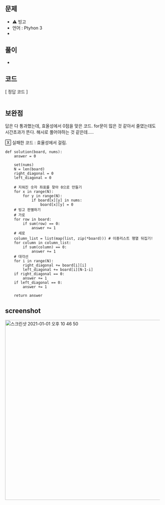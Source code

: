 ## 문제
- ⚠️ 빙고
- 언어 : Ptyhon 3
- 


## 풀이
- 

## 코드

[ 정답 코드 ]
```

```

## 보완점

답은 다 통과했는데, 효올성에서 0점을 맞은 코드. for문이 많은 것 같아서 줄였는데도 시간초과가 뜬다.
해시로 풀어야하는 것 같은데.....

🅇 실패한 코드 : 효율성에서 걸림. 
```
def solution(board, nums):
    answer = 0
    
    set(nums)
    N = len(board)
    right_diagonal = 0
    left_diagonal = 0
    
    # 지워진 숫자 좌표를 찾아 0으로 만들기
    for x in range(N):
        for y in range(N):
            if board[x][y] in nums:
                board[x][y] = 0    
    # 빙고 판별하기
    # 가로
    for row in board:
        if sum(row) == 0:
            answer += 1
    # 세로        
    column_list = list(map(list, zip(*board))) # 이중리스트 행열 뒤집기!
    for column in column_list:
        if sum(column) == 0:
            answer += 1
    # 대각선
    for i in range(N):
        right_diagonal += board[i][i]
        left_diagonal += board[i][N-1-i]
    if right_diagonal == 0:
        answer += 1
    if left_diagonal == 0:
        answer += 1
    
    return answer
```




## screenshot

<img width="584" alt="스크린샷 2021-01-01 오후 10 46 50" src="https://user-images.githubusercontent.com/35520314/103439799-77d7f300-4c83-11eb-825c-7951fc49a85b.png">



